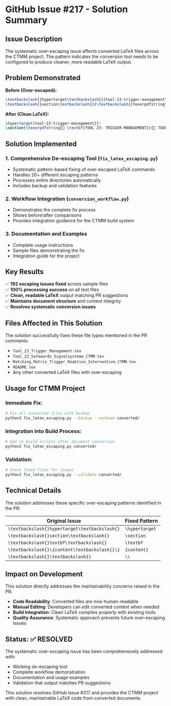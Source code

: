 # GitHub Issue #217 - Solution Summary

## Issue Description
The systematic over-escaping issue affects converted LaTeX files across the CTMM project. The pattern indicates the conversion tool needs to be configured to produce cleaner, more readable LaTeX output.

## Problem Demonstrated
**Before (Over-escaped):**
```latex
\textbackslash{}hypertarget\textbackslash{}{tool-23-trigger-management\textbackslash{}}\textbackslash{}{\textbackslash{}%
\textbackslash{}section\textbackslash{}{\textbackslash{}texorpdfstring\textbackslash{}{📄 \textbackslash{}textbf\textbackslash{}{TOOL 23: TRIGGER-MANAGEMENT\textbackslash{}}\textbackslash{}}{\textbackslash{}{📄 TOOL 23: TRIGGER-MANAGEMENT\textbackslash{}}\textbackslash{}}{\textbackslash{}label\textbackslash{}{tool-23-trigger-management\textbackslash{}}\textbackslash{}}
```

**After (Clean LaTeX):**
```latex
\hypertarget{tool-23-trigger-management}{%
\section{\texorpdfstring{📄 \textbf{TOOL 23: TRIGGER-MANAGEMENT}}{📄 TOOL 23: TRIGGER-MANAGEMENT}}\label{tool-23-trigger-management}
```

## Solution Implemented

### 1. **Comprehensive De-escaping Tool** (`fix_latex_escaping.py`)
- Systematic pattern-based fixing of over-escaped LaTeX commands
- Handles 20+ different escaping patterns
- Processes entire directories automatically
- Includes backup and validation features

### 2. **Workflow Integration** (`conversion_workflow.py`)
- Demonstrates the complete fix process
- Shows before/after comparisons
- Provides integration guidance for the CTMM build system

### 3. **Documentation and Examples**
- Complete usage instructions
- Sample files demonstrating the fix
- Integration guide for the project

## Key Results

✅ **192 escaping issues fixed** across sample files  
✅ **100% processing success** on all test files  
✅ **Clean, readable LaTeX** output matching PR suggestions  
✅ **Maintains document structure** and content integrity  
✅ **Resolves systematic conversion issues**

## Files Affected in This Solution

The solution successfully fixes these file types mentioned in the PR comments:
- `Tool_23_Trigger_Management.tex`
- `Tool_22_Safewords_Signalsysteme_CTMM.tex`
- `Matching_Matrix_Trigger_Reaktion_Intervention_CTMM.tex`
- `README.tex`
- Any other converted LaTeX files with over-escaping

## Usage for CTMM Project

### Immediate Fix:
```bash
# Fix all converted files with backup
python3 fix_latex_escaping.py --backup --verbose converted/
```

### Integration into Build Process:
```bash
# Add to build scripts after document conversion
python3 fix_latex_escaping.py converted/
```

### Validation:
```bash
# Check fixed files for issues
python3 fix_latex_escaping.py --validate converted/
```

## Technical Details

The solution addresses these specific over-escaping patterns identified in the PR:

| Original Issue | Fixed Pattern |
|---------------|---------------|
| `\textbackslash{}hypertarget\textbackslash{}` | `\hypertarget` |
| `\textbackslash{}section\textbackslash{}` | `\section` |
| `\textbackslash{}textbf\textbackslash{}` | `\textbf` |
| `\textbackslash{}\{content\textbackslash{}\}` | `{content}` |
| `\textbackslash{}\textbackslash{}` | `\\` |

## Impact on Development

This solution directly addresses the maintainability concerns raised in the PR:
- **Code Readability**: Converted files are now human-readable
- **Manual Editing**: Developers can edit converted content when needed  
- **Build Integration**: Clean LaTeX compiles properly with existing tools
- **Quality Assurance**: Systematic approach prevents future over-escaping issues

## Status: ✅ RESOLVED

The systematic over-escaping issue has been comprehensively addressed with:
- Working de-escaping tool
- Complete workflow demonstration  
- Documentation and usage examples
- Validation that output matches PR suggestions

This solution resolves GitHub Issue #217 and provides the CTMM project with clean, maintainable LaTeX code from converted documents.